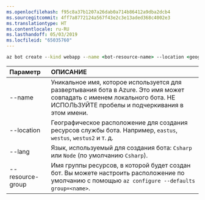 ```yaml
---
ms.openlocfilehash: f95c8a37b1207a26dab0a714b86412a9dba2dcb4
ms.sourcegitcommit: 4ff7a8772124a567f43e2c3e13aded368c4002e3
ms.translationtype: HT
ms.contentlocale: ru-RU
ms.lasthandoff: 05/03/2019
ms.locfileid: "65035760"
---
```

```cmd
az bot create --kind webapp --name <bot-resource-name> --location <geographic-location> --version v4 --lang <language> --verbose --resource-group <resource-group-name>
```

| Параметр | ОПИСАНИЕ |
|:---|:---|
| --name | Уникальное имя, которое используется для развертывания бота в Azure. Это имя может совпадать с именем локального бота. НЕ ИСПОЛЬЗУЙТЕ пробелы и подчеркивания в этом имени. |
| --location | Географическое расположение для создания ресурсов службы бота. Например, `eastus`, `westus`, `westus2` и т. д. |
| --lang | Язык, используемый для создания бота: `Csharp` или `Node` (по умолчанию `Csharp`). |
| --resource-group | Имя группы ресурсов, в которой будет создан бот. Вы можете настроить расположение по умолчанию с помощью `az configure --defaults group=<name>`. |